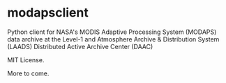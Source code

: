 # modapsclient
Python client for NASA's MODIS Adaptive Processing System (MODAPS) data archive 
at the Level-1 and Atmosphere Archive &amp; Distribution System (LAADS) Distributed Active Archive Center (DAAC)

MIT License.

More to come.
